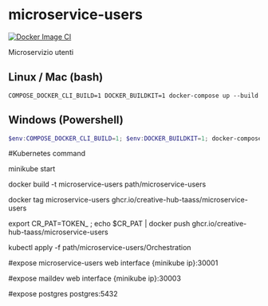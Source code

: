 # microservice-users

[![Docker Image CI](https://github.com/creative-hub-taass/microservice-users/actions/workflows/docker-image.yml/badge.svg)](https://github.com/creative-hub-taass/microservice-users/actions/workflows/docker-image.yml)

Microservizio utenti

## Linux / Mac (bash)
```shell
COMPOSE_DOCKER_CLI_BUILD=1 DOCKER_BUILDKIT=1 docker-compose up --build
```

## Windows (Powershell)
```powershell
$env:COMPOSE_DOCKER_CLI_BUILD=1; $env:DOCKER_BUILDKIT=1; docker-compose up --build
```



#Kubernetes command

minikube start

docker build -t microservice-users path/microservice-users

docker tag microservice-users ghcr.io/creative-hub-taass/microservice-users

export CR_PAT=TOKEN_ ; echo $CR_PAT | docker push ghcr.io/creative-hub-taass/microservice-users

kubectl apply -f path/microservice-users/Orchestration

#expose microservice-users web interface
{minikube ip}:30001

#expose maildev web interface
{minikube ip}:30003

#expose postgres
postgres:5432


